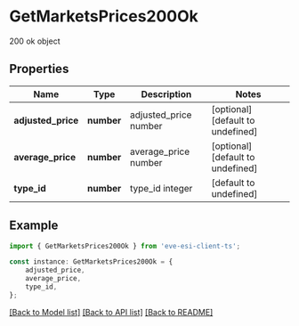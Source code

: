# GetMarketsPrices200Ok

200 ok object

## Properties

Name | Type | Description | Notes
------------ | ------------- | ------------- | -------------
**adjusted_price** | **number** | adjusted_price number | [optional] [default to undefined]
**average_price** | **number** | average_price number | [optional] [default to undefined]
**type_id** | **number** | type_id integer | [default to undefined]

## Example

```typescript
import { GetMarketsPrices200Ok } from 'eve-esi-client-ts';

const instance: GetMarketsPrices200Ok = {
    adjusted_price,
    average_price,
    type_id,
};
```

[[Back to Model list]](../README.md#documentation-for-models) [[Back to API list]](../README.md#documentation-for-api-endpoints) [[Back to README]](../README.md)
